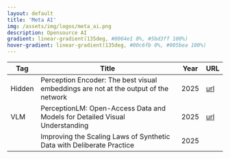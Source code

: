 ```yaml
---
layout: default
title: 'Meta AI'
img: /assets/img/logos/meta_ai.png
description: Opensource AI
gradient: linear-gradient(135deg, #0064e1 0%, #5bd3ff 100%)
hover-gradient: linear-gradient(135deg, #00c6fb 0%, #005bea 100%)
---
```



| Tag | Title | Year | URL | 
|---| -----| ----| ----| 
| <span class="tag-box hidden">Hidden</span> | Perception Encoder: The best visual embeddings are not at the output of the network | 2025 | [url](https://ai.meta.com/research/publications/perception-encoder-the-best-visual-embeddings-are-not-at-the-output-of-the-network/) |
| <span class="tag-box vlm">VLM</span> | PerceptionLM: Open-Access Data and Models for Detailed Visual Understanding |  2025 | [url](https://ai.meta.com/research/publications/perceptionlm-open-access-data-and-models-for-detailed-visual-understanding/) | 
| | Improving the Scaling Laws of Synthetic Data with Deliberate Practice |  2025 |  | 
